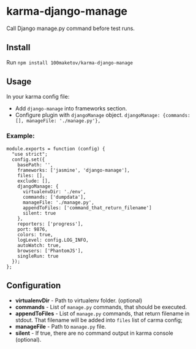 karma-django-manage
===================

Call Django manage.py command before test runs.

Install
-------

Run `npm install 100maketov/karma-django-manage`

Usage
-----

In your karma config file:
* Add `django-manage` into frameworks section.
* Configure plugin with `djangoManage` object. ``djangoManage: {commands: [], manageFile: './manage.py'},``

### Example: ###

    module.exports = function (config) {
      "use strict";
      config.set({
        basePath: '',
        frameworks: ['jasmine', 'django-manage'],
        files: [],
        exclude: [],
        djangoManage: {
          virtualenvDir: './env',
          commands: ['dumpdata'],
          manageFile: './manage.py',
          appendToFiles: ['command_that_return_filename']
          silent: true
        },
        reporters: ['progress'],
        port: 9876,
        colors: true,
        logLevel: config.LOG_INFO,
        autoWatch: true,
        browsers: ['PhantomJS'],
        singleRun: true
      });
    };


Configuration
-------------

 - __virtualenvDir__ - Path to virtualenv folder. (optional)
 - __commands__ - List of `manage.py` commands, that should be executed.
 - __appendToFiles__ - List of `manage.py` commands, that return filename in stdout. That filename will be added into `files` list of carma config; 
 - __manageFile__ - Path to `manage.py` file.  
 - __silent__ - If true, there are no command output in karma console (optional).  
